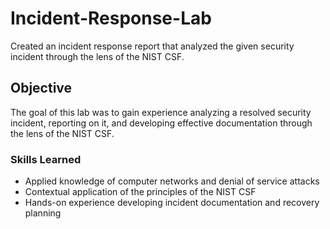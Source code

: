# Incident-Response-Lab
Created an incident response report that analyzed the given security incident through the lens of the NIST CSF.

## Objective
The goal of this lab was to gain experience analyzing a resolved security incident, reporting on it, and developing effective documentation through the lens of the NIST CSF. 

### Skills Learned
- Applied knowledge of computer networks and denial of service attacks
- Contextual application of the principles of the NIST CSF
- Hands-on experience developing incident documentation and recovery planning
